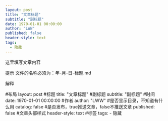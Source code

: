 ```yaml
---
layout: post
title: "文章标题"
subtitle: "副标题"
date: 1970-01-01 00:00:00
author: "LWW"
published: false
header-style: text
tags:
  - 隐藏
---
```


这里填写文章内容

提示
文件的名称必须为：年-月-日-标题.md

解释

#布局
layout: post
#标题
title: "文章标题"
#副标题
subtitle: "副标题"
#时间
date: 1970-01-01 00:00:00
#作者
author: "LWW"
#是否显示目录，不知道有什么用
catalog: false
#是否发布，true推送文章，false不推送文章
published: false
#文章头部样式
header-style: text
#标签
tags:
    - 隐藏